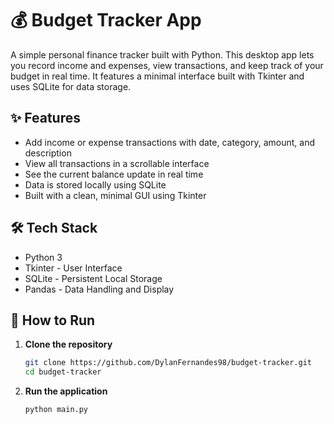 # 💰 Budget Tracker App

A simple personal finance tracker built with Python. This desktop app lets you record income and expenses, view transactions, and keep track of your budget in real time. It features a minimal interface built with Tkinter and uses SQLite for data storage.

## ✨ Features

- Add income or expense transactions with date, category, amount, and description  
- View all transactions in a scrollable interface  
- See the current balance update in real time  
- Data is stored locally using SQLite  
- Built with a clean, minimal GUI using Tkinter  

## 🛠 Tech Stack

- Python 3  
- Tkinter - User Interface  
- SQLite - Persistent Local Storage
- Pandas - Data Handling and Display

## 🚀 How to Run

1. **Clone the repository**
   ```bash
   git clone https://github.com/DylanFernandes98/budget-tracker.git
   cd budget-tracker
2. **Run the application**
   ```bash
   python main.py

